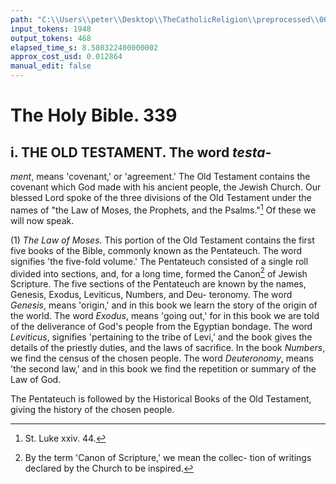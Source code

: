 ```yaml
---
path: "C:\\Users\\peter\\Desktop\\TheCatholicReligion\\preprocessed\\00358.jpg"
input_tokens: 1948
output_tokens: 468
elapsed_time_s: 8.580322400000002
approx_cost_usd: 0.012864
manual_edit: false
---
```

# The Holy Bible. 339

## i. THE OLD TESTAMENT. The word *testa-*
*ment*, means 'covenant,' or 'agreement.' The
Old Testament contains the covenant which
God made with his ancient people, the Jewish
Church. Our blessed Lord spoke of the three
divisions of the Old Testament under the
names of "the Law of Moses, the Prophets,
and the Psalms."[^1] Of these we will now
speak.

(1) *The Law of Moses.* This portion of the
Old Testament contains the first five books of
the Bible, commonly known as the Pentateuch.
The word signifies 'the five-fold volume.' The
Pentateuch consisted of a single roll divided
into sections, and, for a long time, formed the
Canon[^2] of Jewish Scripture. The five sections
of the Pentateuch are known by the names,
Genesis, Exodus, Leviticus, Numbers, and Deu-
teronomy. The word *Genesis*, means 'origin,'
and in this book we learn the story of the origin
of the world. The word *Exodus*, means 'going
out,' for in this book we are told of the deliverance
of God's people from the Egyptian bondage.
The word *Leviticus*, signifies 'pertaining to the
tribe of Levi,' and the book gives the details
of the priestly duties, and the laws of sacrifice.
In the book *Numbers*, we find the census of the
chosen people. The word *Deuteronomy*, means
'the second law,' and in this book we find the
repetition or summary of the Law of God.

The Pentateuch is followed by the Historical
Books of the Old Testament, giving the history
of the chosen people.

[^1]: St. Luke xxiv. 44.
[^2]: By the term 'Canon of Scripture,' we mean the collec-
tion of writings declared by the Church to be inspired.